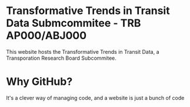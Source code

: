 # Transformative Trends in Transit Data Submcommitee - TRB AP000/ABJ000

This website hosts the Transformative Trends in Transit Data, a Transporation Research Board Subcommitee.  

# Why GitHub?  

It's a clever way of managing code, and a website is just a bunch of code

